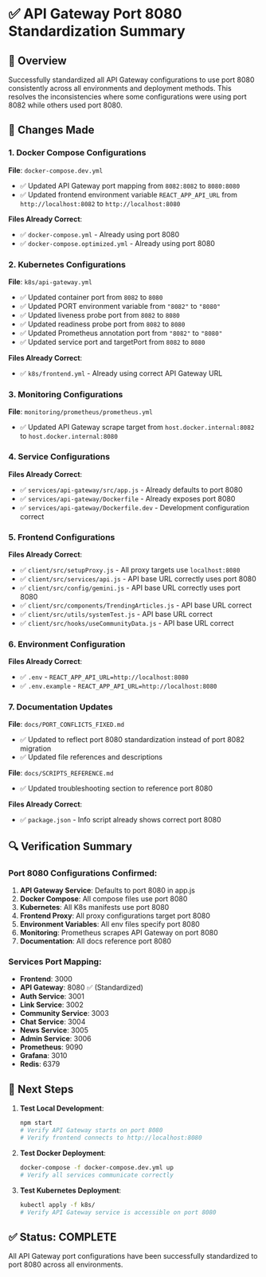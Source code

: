 # ✅ API Gateway Port 8080 Standardization Summary

## 🎯 Overview
Successfully standardized all API Gateway configurations to use port 8080 consistently across all environments and deployment methods. This resolves the inconsistencies where some configurations were using port 8082 while others used port 8080.

## 🔧 Changes Made

### 1. Docker Compose Configurations
**File**: `docker-compose.dev.yml`
- ✅ Updated API Gateway port mapping from `8082:8082` to `8080:8080`
- ✅ Updated frontend environment variable `REACT_APP_API_URL` from `http://localhost:8082` to `http://localhost:8080`

**Files Already Correct**:
- ✅ `docker-compose.yml` - Already using port 8080
- ✅ `docker-compose.optimized.yml` - Already using port 8080

### 2. Kubernetes Configurations
**File**: `k8s/api-gateway.yml`
- ✅ Updated container port from `8082` to `8080`
- ✅ Updated PORT environment variable from `"8082"` to `"8080"`
- ✅ Updated liveness probe port from `8082` to `8080`
- ✅ Updated readiness probe port from `8082` to `8080`
- ✅ Updated Prometheus annotation port from `"8082"` to `"8080"`
- ✅ Updated service port and targetPort from `8082` to `8080`

**Files Already Correct**:
- ✅ `k8s/frontend.yml` - Already using correct API Gateway URL

### 3. Monitoring Configurations
**File**: `monitoring/prometheus/prometheus.yml`
- ✅ Updated API Gateway scrape target from `host.docker.internal:8082` to `host.docker.internal:8080`

### 4. Service Configurations
**Files Already Correct**:
- ✅ `services/api-gateway/src/app.js` - Already defaults to port 8080
- ✅ `services/api-gateway/Dockerfile` - Already exposes port 8080
- ✅ `services/api-gateway/Dockerfile.dev` - Development configuration correct

### 5. Frontend Configurations
**Files Already Correct**:
- ✅ `client/src/setupProxy.js` - All proxy targets use `localhost:8080`
- ✅ `client/src/services/api.js` - API base URL correctly uses port 8080
- ✅ `client/src/config/gemini.js` - API base URL correctly uses port 8080
- ✅ `client/src/components/TrendingArticles.js` - API base URL correct
- ✅ `client/src/utils/systemTest.js` - API base URL correct
- ✅ `client/src/hooks/useCommunityData.js` - API base URL correct

### 6. Environment Configuration
**Files Already Correct**:
- ✅ `.env` - `REACT_APP_API_URL=http://localhost:8080`
- ✅ `.env.example` - `REACT_APP_API_URL=http://localhost:8080`

### 7. Documentation Updates
**File**: `docs/PORT_CONFLICTS_FIXED.md`
- ✅ Updated to reflect port 8080 standardization instead of port 8082 migration
- ✅ Updated file references and descriptions

**File**: `docs/SCRIPTS_REFERENCE.md`
- ✅ Updated troubleshooting section to reference port 8080

**Files Already Correct**:
- ✅ `package.json` - Info script already shows correct port 8080

## 🔍 Verification Summary

### Port 8080 Configurations Confirmed:
1. **API Gateway Service**: Defaults to port 8080 in app.js
2. **Docker Compose**: All compose files use port 8080
3. **Kubernetes**: All K8s manifests use port 8080
4. **Frontend Proxy**: All proxy configurations target port 8080
5. **Environment Variables**: All env files specify port 8080
6. **Monitoring**: Prometheus scrapes API Gateway on port 8080
7. **Documentation**: All docs reference port 8080

### Services Port Mapping:
- **Frontend**: 3000
- **API Gateway**: 8080 ✅ (Standardized)
- **Auth Service**: 3001
- **Link Service**: 3002
- **Community Service**: 3003
- **Chat Service**: 3004
- **News Service**: 3005
- **Admin Service**: 3006
- **Prometheus**: 9090
- **Grafana**: 3010
- **Redis**: 6379

## 🚀 Next Steps

1. **Test Local Development**:
   ```bash
   npm start
   # Verify API Gateway starts on port 8080
   # Verify frontend connects to http://localhost:8080
   ```

2. **Test Docker Deployment**:
   ```bash
   docker-compose -f docker-compose.dev.yml up
   # Verify all services communicate correctly
   ```

3. **Test Kubernetes Deployment**:
   ```bash
   kubectl apply -f k8s/
   # Verify API Gateway service is accessible on port 8080
   ```

## ✅ Status: COMPLETE
All API Gateway port configurations have been successfully standardized to port 8080 across all environments.
